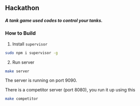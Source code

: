 ## Hackathon

##### A tank game used codes to control your tanks.

### How to Build
1. Install `supervisor`
```bash
sudo npm i supervisor -g
```
2. Run server
```bash
make server
```
The server is running on port 9090.

There is a competitor server (port 8080), you run it up using this
```bash
make competitor
```